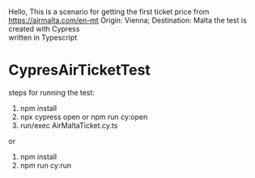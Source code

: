 
Hello, 
This is a scenario for getting the first ticket price 
from https://airmalta.com/en-mt
Origin: Vienna; Destination: Malta
the test is created with Cypress  
written in Typescript
# CypresAirTicketTest

steps for running the test:

1. npm install
2. npx cypress open or npm run cy:open
3. run/exec  AirMaltaTicket.cy.ts

or 
1. npm install
2. npm run cy:run

